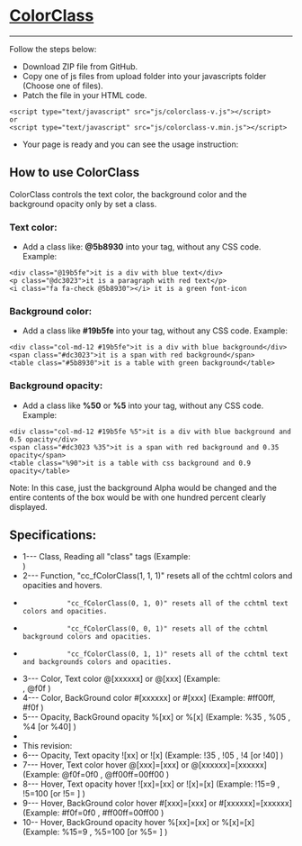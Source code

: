 # [ColorClass](http://ColorClass.ir)
-----------
Follow the steps below:
- Download ZIP file from GitHub.
- Copy one of js files from upload folder into your javascripts folder (Choose one of files).
- Patch the file in your HTML code.

```
<script type="text/javascript" src="js/colorclass-v.js"></script>
or
<script type="text/javascript" src="js/colorclass-v.min.js"></script>
```

- Your page is ready and you can see the usage instruction:


## How to use ColorClass
ColorClass controls the text color, the background color and the background opacity only by set a class.

### Text color:
- Add a class like: **@5b8930** into your tag, without any CSS code. Example:

```
<div class="@19b5fe">it is a div with blue text</div>
<p class="@dc3023">it is a paragraph with red text</p>
<i class="fa fa-check @5b8930"></i> it is a green font-icon
```

### Background color:
- Add a class like **#19b5fe** into your tag, without any CSS code. Example:

```
<div class="col-md-12 #19b5fe">it is a div with blue background</div>
<span class="#dc3023">it is a span with red background</span>
<table class="#5b8930">it is a table with green background</table> 
```

### Background opacity:
- Add a class like **%50** or **%5** into your tag, without any CSS code. Example:

```
<div class="col-md-12 #19b5fe %5">it is a div with blue background and 0.5 opacity</div>
<span class="#dc3023 %35">it is a span with red background and 0.35 opacity</span>
<table class="%90">it is a table with css background and 0.9 opacity</table> 
```
Note: In this case, just the background Alpha would be changed and the entire contents of the box would be with one hundred percent clearly displayed.


 ## Specifications:
 * 1--- Class, Reading all "class" tags (Example: <div class=""></div> )
 * 2--- Function, "cc_fColorClass(1, 1, 1)" resets all of the cchtml colors and opacities and hovers.
 *                "cc_fColorClass(0, 1, 0)" resets all of the cchtml text colors and opacities.
 *                "cc_fColorClass(0, 0, 1)" resets all of the cchtml background colors and opacities.
 *                "cc_fColorClass(0, 1, 1)" resets all of the cchtml text and backgrounds colors and opacities.
 * 3--- Color, Text color @[xxxxxx] or @[xxx] (Example: <div class="@f1b2af"></div>, @f0f )
 * 4--- Color, BackGround color #[xxxxxx] or #[xxx] (Example: #ff00ff, #f0f )
 * 5--- Opacity, BackGround opacity %[xx] or %[x] (Example: %35 , %05 , %4 [or %40] )
 *
 * This revision:
 * 6--- Opacity, Text opacity ![xx] or ![x] (Example: !35 , !05 , !4 [or !40] )
 * 7--- Hover, Text color hover @[xxx]=[xxx] or @[xxxxxx]=[xxxxxx] (Example: @f0f=0f0 , @ff00ff=00ff00 )
 * 8--- Hover, Text opacity hover ![xx]=[xx] or ![x]=[x] (Example: !15=9 , !5=100 [or !5= ] )
 * 9--- Hover, BackGround color hover #[xxx]=[xxx] or #[xxxxxx]=[xxxxxx] (Example: #f0f=0f0 , #ff00ff=00ff00 )
 * 10-- Hover, BackGround opacity hover %[xx]=[xx] or %[x]=[x] (Example: %15=9 , %5=100 [or %5= ] )
